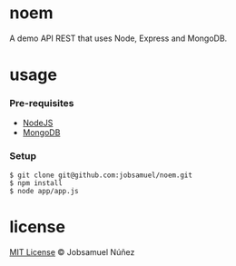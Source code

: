 # noem

A demo API REST that uses Node, Express and MongoDB.

# usage

### Pre-requisites

 - [NodeJS](http://nodejs.org/)
 - [MongoDB](http://www.mongodb.org/downloads)

### Setup

```
$ git clone git@github.com:jobsamuel/noem.git
$ npm install
$ node app/app.js
```

# license

[MIT License](http://opensource.org/licenses/MIT) © Jobsamuel Núñez



